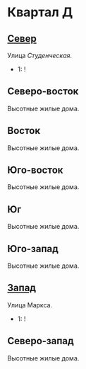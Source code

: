 # Квартал Д

## [Север](./560090.md)

Улица *Студенческая*.

* 1:    !

## Северо-восток

Высотные жилые дома.

## Восток

Высотные жилые дома.

## Юго-восток

Высотные жилые дома.

## Юг

Высотные жилые дома.

## Юго-запад

Высотные жилые дома.

## [Запад](./550100.md)

Улица Маркса.

* 1:    !

## Северо-запад

Высотные жилые дома.
